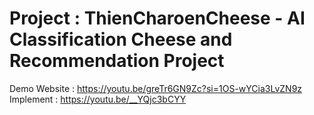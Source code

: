 # Project : ThienCharoenCheese - AI Classification Cheese and Recommendation Project

Demo Website : https://youtu.be/greTr6GN9Zc?si=1OS-wYCia3LvZN9z
Implement : https://youtu.be/__YQjc3bCYY
